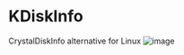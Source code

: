 # KDiskInfo
CrystalDiskInfo alternative for Linux
![image](https://github.com/edisionnano/KDiskInfo/assets/26039434/310eafca-22ac-49db-8a18-79c83b2a4477)

